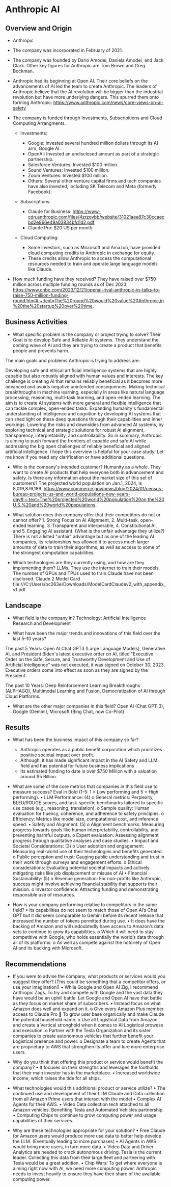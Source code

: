 # Anthropic AI

## Overview and Origin

* Anthropic

* The company was incorporated in February of 2021. 

* The company was founded by Dario Amodei, Daniela Amodei, and Jack Clark. Other key figures for Anthropic are Tom Brown and Greg Bockman.

* Anthropic had its beginning at Open AI. Their core beliefs on the advancements of AI led the team to create Anthropic. The leaders of Anthropic believe that the AI revolution will be bigger than the industrial revolution but have more underlying  dangers. This spurred them onto forming Anthropic: https://www.anthropic.com/news/core-views-on-ai-safety

* The company is funded through Investments, Subscripitions and Cloud Computing Arrangments. 
    * Investments:
        * Google: Invested several hundred million dollars through its AI arm, Google AI.
        * OpenAI: Invested an undisclosed amount as part of a strategic partnership.
        * Salesforce Ventures: Invested $100 million.
        * Sound Ventures: Invested $100 million.
        * Zoom Ventures: Invested $100 million.
        * Others: Several other venture capital firms and tech companies have also invested, including SK Telecom and Meta (formerly Facebook).
    
    * Subscriptions:
        * Claude for Business: https://www-cdn.anthropic.com/files/4zrzovbb/website/31021aea87c30ccaecbd2e966e49a03834bfd1d2.pdf
        * Claude Pro: $20 US per month
   
    * Cloud Computing:
        * Some investors, such as Microsoft and Amazon, have provided cloud computing credits to Anthropic in exchange for equity.   
        * These credits allow Anthropic to access the computational resources needed to train and operate large language models like Claude.

* How much funding have they received? They have raised over $750 million across multiple funding rounds as of Dec 2023. https://www.cnbc.com/2023/12/21/openai-rival-anthropic-in-talks-to-raise-750-million-funding-round.html#:~:text=The%20round%20would%20value%20Anthropic,in%20the%20startup%20over%20time.

## Business Activities

* What specific problem is the company or project trying to solve? Their Goal is to develop Safe and Reliable AI systems. They understand the coming wave of AI and they are trying to create a product that benefits people and prevents harm.

The main goals and problems Anthropic is trying to address are:

Developing safe and ethical artificial intelligence systems that are highly capable but also robustly aligned with human values and interests. The key challenge is creating AI that remains reliably beneficial as it becomes more advanced and avoids negative unintended consequences.
Making technical breakthroughs in machine learning, especially in areas like natural language processing, reasoning, multi-task learning, and open-ended learning. The aim is to create AI systems with more general and flexible intelligence that can tackle complex, open-ended tasks.
Expanding humanity's fundamental understanding of intelligence and cognition by developing AI systems that can shed light on these deep questions through their capabilities and inner workings.
Lowering the risks and downsides from advanced AI systems, by exploring technical and strategic solutions for robust AI alignment, transparency, interpretability, and controllability.
So in summary, Anthropic is aiming to push forward the frontiers of capable and safe AI while addressing the big open challenges of reliably beneficial and aligned artificial intelligence. I hope this overview is helpful for your case study! Let me know if you need any clarification or have additional questions.

* Who is the company's intended customer? Humanity as a whole. They want to create AI products that help everyone both in advancement and safety. Is there any information about the market size of this set of customers? The projected world population on Jan.1, 2024, is 8,019,876,189. https://www.commerce.gov/news/blog/2024/01/census-bureau-projects-us-and-world-populations-new-years-day#:~:text=The%20projected%20world%20population%20on,the%20U.S.%20and%20world%20populations.

* What solution does this company offer that their competitors do not or cannot offer? 1. Strong Focus on AI Alignment, 2. Multi-task, open-ended learning, 3. Transparent and interperable, 4. Constitutional AI, and 5. Engaging AI assistant. (What is the unfair advantage they utilize?) There is not a listed "unfair" advantage but as one of the leading AI companies, its relationships has allowed it to access much larger amounts of data to train their algorithms, as well as access to some of the strongest computation capabilities.

* Which technologies are they currently using, and how are they implementing them? LLMs. They use the internet to train their models. The number of GPUs and TPUs used to train Claude have not been disclosed. Claude 2 Model Card file:///C:/Users/bc263e/Downloads/ModelCardClaudev2_with_appendix_v1.pdf 

## Landscape

* What field is the company in? Technology: Artificial Intelligence Research and Development

* What have been the major trends and innovations of this field over the last 5&ndash;10 years? 

The past 5 Years: Open AI Chat GPT3 (Large Language Models), Generative AI, and President Biden's latest executive order on AI, titled "Executive Order on the Safe, Secure, and Trustworthy Development and Use of Artificial Intelligence" was not executed, it was signed on October 30, 2023. Executive orders come into effect as soon as they are signed by the President.

The past 10 Years: Deep Reinforcement Learning Breakthroughs (ALPHAGO), Multimodal Learning and Fusion, Democratization of AI through Cloud Platforms.

* What are the other major companies in this field? Open AI (Chat GPT-3), Google (Gemini), Microsoft (Bing Chat, now Co-Pilot)  

## Results

* What has been the business impact of this company so far? 
    - Anthropic operates as a public benefit corporation which prioritizes positive societal impact over profit.
    - Although, it has made significant impact in the AI Safety and LLM field and has potential for future business implications
    - Its estimated funding to date is over $750 Million with a valuation around $5 Billion. 

* What are some of the core metrics that companies in this field use to measure success? Eval in Bold (1-5: 1 = Low performing and 5 = High performing). 
•	LLM Performance: (4)
o	General metrics: Perplexity, BLEU/ROUGE scores, and task-specific benchmarks tailored to specific use cases (e.g., reasoning, translation).
o	Sample quality: Human evaluation for fluency, coherence, and adherence to safety principles.
o	Efficiency: Metrics like model size, computational cost, and inference speed.
•	Safety and Alignment: (5)
o	Alignment benchmarks: Measuring progress towards goals like human interpretability, controllability, and preventing harmful outputs.
o	Expert evaluation: Assessing alignment progress through qualitative analyses and case studies.
•	Impact and Societal Considerations: (3)
o	User adoption and engagement: Measuring real-world use of their technologies and benefits generated.
o	Public perception and trust: Gauging public understanding and trust in their work through surveys and engagement efforts.
o	Ethical considerations: Evaluating potential societal impacts and actively mitigating risks like job displacement or misuse of AI
•	Financial Sustainability: (5)
o	Revenue generation: For non-profits like Anthropic, success might involve achieving financial stability that supports their mission.
o	Investor confidence: Attracting funding and demonstrating responsible use of resources.

* How is your company performing relative to competitors in the same field?
•	Its capabilities do not seem to match those of Open AI’s Chat GPT but it did seem comparable to Gemini before its recent release that increased the number of tokens permitted during use.
•	It does have the backing of Amazon and will undoubtedly have access to Amazon’s data sets to continue to grow its capabilities.
o	Which it will need to stay competitive with Google, who holds essentially the world’s data through all of its platforms.
o	As well as compete against the notoriety of Open AI and its backing with Microsoft.

## Recommendations

* If you were to advise the company, what products or services would you suggest they offer? (This could be something that a competitor offers, or use your imagination!)
•	While Google and Open AI Zig, I recommend Anthropic Zags. To try and compete with Google and the vast data they have would be an uphill battle. Let Google and Open AI have that battle as they focus on market share of subscribers.
•	Instead focus on what Amazon does well and expand on it.
o	Give every Amazon Plus member access to Claude Pro
	To grow user base organically and make Claude the potential household name.
o	Use all Logistical Data from Amazon and create a Vertical stronghold when it comes to AI Logistical prowess and execution. 
o	Partner with the Tesla Organization and its sister companies to create autonomous vehicles that further benefit your Logistical presence and power. 
o	Designate a team to create Agents that are proprietary to AWS that strengthen its offer and lure more enterprise users.

* Why do you think that offering this product or service would benefit the company?
•	It focuses on their strengths and leverages the footholds that their main investor has in the marketplace.
•	Increased worldwide income, which raises the tide for all ships. 

* What technologies would this additional product or service utilize?
•	The continued use and development of their LLM Claude and Data collection from all Amazon Prime users that interact with the model
•	Complex AI Agents for their AWS.
•	Video Data collection tech attached to all Amazon vehicles. Benefiting Tesla and Automated Vehicles partnership.
•	Computing Chips to continue to grow computing power and usage capabilities of their services.

* Why are these technologies appropriate for your solution?
•	Free Claude for Amazon users would produce more use data to better help develop the LLM. (Eventually leading to more purchases)
•	AI Agents in AWS would bring more users, in turn more data.
•	Video Data and Driver Analytics are needed to crack autonomous driving. Tesla is the current leader. Collecting this data from their large fleet and partnering with Tesla would be a great addition.
•	Chip Wars! To get where everyone is aiming right now with AI, we need more computing power. Anthropic needs to invest heavily to ensure they have their share of the available computing power.
